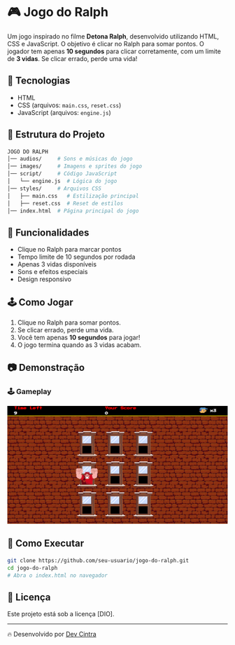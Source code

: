 # 🎮 Jogo do Ralph  

Um jogo inspirado no filme **Detona Ralph**, desenvolvido utilizando HTML, CSS e JavaScript. O objetivo é clicar no Ralph para somar pontos. O jogador tem apenas **10 segundos** para clicar corretamente, com um limite de **3 vidas**. Se clicar errado, perde uma vida!  

## 🚀 Tecnologias  

- HTML  
- CSS (arquivos: `main.css`, `reset.css`)  
- JavaScript (arquivos: `engine.js`)  

## 📂 Estrutura do Projeto  

```bash
JOGO DO RALPH
│── audios/     # Sons e músicas do jogo
│── images/     # Imagens e sprites do jogo
│── script/     # Código JavaScript
│   └── engine.js  # Lógica do jogo
│── styles/     # Arquivos CSS
│   ├── main.css   # Estilização principal
│   ├── reset.css  # Reset de estilos
│── index.html  # Página principal do jogo
```

## 📌 Funcionalidades  

- Clique no Ralph para marcar pontos  
- Tempo limite de 10 segundos por rodada  
- Apenas 3 vidas disponíveis  
- Sons e efeitos especiais  
- Design responsivo  

## 🕹 Como Jogar  

1. Clique no Ralph para somar pontos.  
2. Se clicar errado, perde uma vida.  
3. Você tem apenas **10 segundos** para jogar!  
4. O jogo termina quando as 3 vidas acabam.  

## 📷 Demonstração  

### 🕹 Gameplay  
![Gameplay](https://github.com/devcintra/Jogo-Detona-Ralph/blob/main/screenshot.png.png)
 

## 📂 Como Executar  

```bash
git clone https://github.com/seu-usuario/jogo-do-ralph.git
cd jogo-do-ralph
# Abra o index.html no navegador
```

## 📜 Licença  

Este projeto está sob a licença [DIO].  

---

🔥 Desenvolvido por [Dev Cintra](https://github.com/devcintra)  
